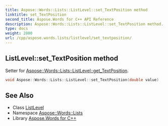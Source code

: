 ```yaml
---
title: Aspose::Words::Lists::ListLevel::set_TextPosition method
linktitle: set_TextPosition
second_title: Aspose.Words for C++ API Reference
description: Aspose::Words::Lists::ListLevel::set_TextPosition method. Setter for Aspose::Words::Lists::ListLevel::get_TextPosition in C++.
type: docs
weight: 2800
url: /cpp/aspose.words.lists/listlevel/set_textposition/
---
```

## ListLevel::set_TextPosition method


Setter for [Aspose::Words::Lists::ListLevel::get_TextPosition](../get_textposition/).

```cpp
void Aspose::Words::Lists::ListLevel::set_TextPosition(double value)
```

## See Also

* Class [ListLevel](../)
* Namespace [Aspose::Words::Lists](../../)
* Library [Aspose.Words for C++](../../../)
